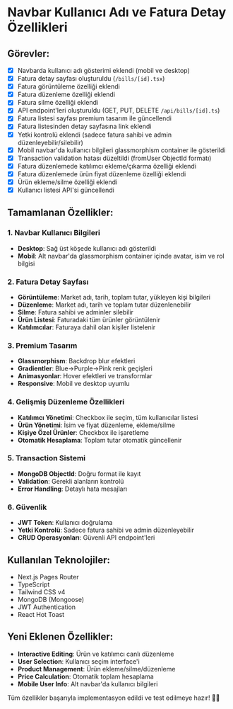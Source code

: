 # Navbar Kullanıcı Adı ve Fatura Detay Özellikleri

## Görevler:
- [x] Navbarda kullanıcı adı gösterimi eklendi (mobil ve desktop)
- [x] Fatura detay sayfası oluşturuldu (`/bills/[id].tsx`)
- [x] Fatura görüntüleme özelliği eklendi
- [x] Fatura düzenleme özelliği eklendi
- [x] Fatura silme özelliği eklendi
- [x] API endpoint'leri oluşturuldu (GET, PUT, DELETE `/api/bills/[id].ts`)
- [x] Fatura listesi sayfası premium tasarım ile güncellendi
- [x] Fatura listesinden detay sayfasına link eklendi
- [x] Yetki kontrolü eklendi (sadece fatura sahibi ve admin düzenleyebilir/silebilir)
- [x] Mobil navbar'da kullanıcı bilgileri glassmorphism container ile gösterildi
- [x] Transaction validation hatası düzeltildi (fromUser ObjectId formatı)
- [x] Fatura düzenlemede katılımcı ekleme/çıkarma özelliği eklendi
- [x] Fatura düzenlemede ürün fiyat düzenleme özelliği eklendi
- [x] Ürün ekleme/silme özelliği eklendi
- [x] Kullanıcı listesi API'si güncellendi

## Tamamlanan Özellikler:

### 1. Navbar Kullanıcı Bilgileri
- **Desktop**: Sağ üst köşede kullanıcı adı gösterildi
- **Mobil**: Alt navbar'da glassmorphism container içinde avatar, isim ve rol bilgisi

### 2. Fatura Detay Sayfası
- **Görüntüleme**: Market adı, tarih, toplam tutar, yükleyen kişi bilgileri
- **Düzenleme**: Market adı, tarih ve toplam tutar düzenlenebilir
- **Silme**: Fatura sahibi ve adminler silebilir
- **Ürün Listesi**: Faturadaki tüm ürünler görüntülenir
- **Katılımcılar**: Faturaya dahil olan kişiler listelenir

### 3. Premium Tasarım
- **Glassmorphism**: Backdrop blur efektleri
- **Gradientler**: Blue→Purple→Pink renk geçişleri
- **Animasyonlar**: Hover efektleri ve transformlar
- **Responsive**: Mobil ve desktop uyumlu

### 4. Gelişmiş Düzenleme Özellikleri
- **Katılımcı Yönetimi**: Checkbox ile seçim, tüm kullanıcılar listesi
- **Ürün Yönetimi**: İsim ve fiyat düzenleme, ekleme/silme
- **Kişiye Özel Ürünler**: Checkbox ile işaretleme
- **Otomatik Hesaplama**: Toplam tutar otomatik güncellenir

### 5. Transaction Sistemi
- **MongoDB ObjectId**: Doğru format ile kayıt
- **Validation**: Gerekli alanların kontrolü
- **Error Handling**: Detaylı hata mesajları

### 6. Güvenlik
- **JWT Token**: Kullanıcı doğrulama
- **Yetki Kontrolü**: Sadece fatura sahibi ve admin düzenleyebilir
- **CRUD Operasyonları**: Güvenli API endpoint'leri

## Kullanılan Teknolojiler:
- Next.js Pages Router
- TypeScript
- Tailwind CSS v4
- MongoDB (Mongoose)
- JWT Authentication
- React Hot Toast

## Yeni Eklenen Özellikler:
- **Interactive Editing**: Ürün ve katılımcı canlı düzenleme
- **User Selection**: Kullanıcı seçim interface'i
- **Product Management**: Ürün ekleme/silme/düzenleme
- **Price Calculation**: Otomatik toplam hesaplama
- **Mobile User Info**: Alt navbar'da kullanıcı bilgileri

Tüm özellikler başarıyla implementasyon edildi ve test edilmeye hazır! 🎉✨